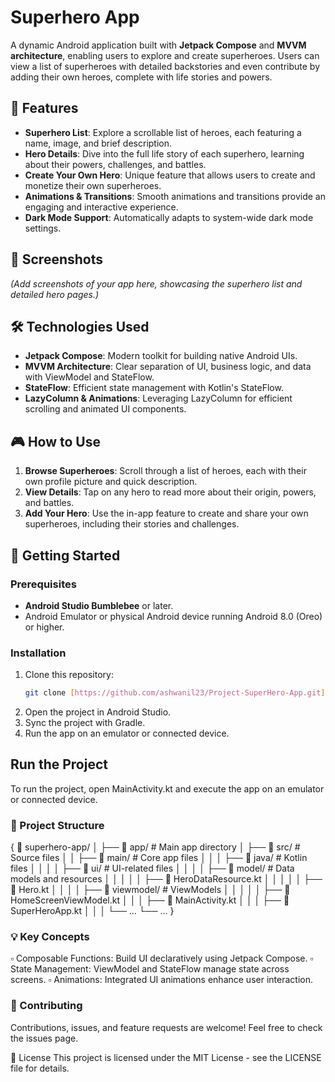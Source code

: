# Superhero App

A dynamic Android application built with **Jetpack Compose** and **MVVM architecture**, enabling users to explore and create superheroes. Users can view a list of superheroes with detailed backstories and even contribute by adding their own heroes, complete with life stories and powers.

## 🦸 Features
- **Superhero List**: Explore a scrollable list of heroes, each featuring a name, image, and brief description.
- **Hero Details**: Dive into the full life story of each superhero, learning about their powers, challenges, and battles.
- **Create Your Own Hero**: Unique feature that allows users to create and monetize their own superheroes.
- **Animations & Transitions**: Smooth animations and transitions provide an engaging and interactive experience.
- **Dark Mode Support**: Automatically adapts to system-wide dark mode settings.

## 📱 Screenshots
_(Add screenshots of your app here, showcasing the superhero list and detailed hero pages.)_

## 🛠️ Technologies Used
- **Jetpack Compose**: Modern toolkit for building native Android UIs.
- **MVVM Architecture**: Clear separation of UI, business logic, and data with ViewModel and StateFlow.
- **StateFlow**: Efficient state management with Kotlin's StateFlow.
- **LazyColumn & Animations**: Leveraging LazyColumn for efficient scrolling and animated UI components.

## 🎮 How to Use
1. **Browse Superheroes**: Scroll through a list of heroes, each with their own profile picture and quick description.
2. **View Details**: Tap on any hero to read more about their origin, powers, and battles.
3. **Add Your Hero**: Use the in-app feature to create and share your own superheroes, including their stories and challenges.

## 🚀 Getting Started

### Prerequisites
- **Android Studio Bumblebee** or later.
- Android Emulator or physical Android device running Android 8.0 (Oreo) or higher.

### Installation
1. Clone this repository:
   ```bash
   git clone [https://github.com/ashwanil23/Project-SuperHero-App.git](https://github.com/ashwanil23/Project-SuperHero-App.git)
   
2. Open the project in Android Studio.
3. Sync the project with Gradle.
4. Run the app on an emulator or connected device.
   
## Run the Project
To run the project, open MainActivity.kt and execute the app on an emulator or connected device.

### 📁 Project Structure
{
📁 superhero-app/
│
├── 📂 app/                   # Main app directory
│   ├── 📂 src/               # Source files
│   │   ├── 📂 main/          # Core app files
│   │   │   ├── 📂 java/      # Kotlin files
│   │   │   │   ├── 📂 ui/    # UI-related files
│   │   │   │   ├── 📂 model/ # Data models and resources
│   │   │   │   │   ├── 📄 HeroDataResource.kt
│   │   │   │   │   ├── 📄 Hero.kt
│   │   │   │   ├── 📂 viewmodel/ # ViewModels
│   │   │   │   │   ├── 📄 HomeScreenViewModel.kt
│   │   │   ├── 📄 MainActivity.kt
│   │   │   ├── 📄 SuperHeroApp.kt
│   │   │   └── ...
└── ...
}

### 💡 Key Concepts
▫ Composable Functions: Build UI declaratively using Jetpack Compose.
▫ State Management: ViewModel and StateFlow manage state across screens.
▫ Animations: Integrated UI animations enhance user interaction.
### 🤝 Contributing
Contributions, issues, and feature requests are welcome!
Feel free to check the issues page.

📝 License
This project is licensed under the MIT License - see the LICENSE file for details.


